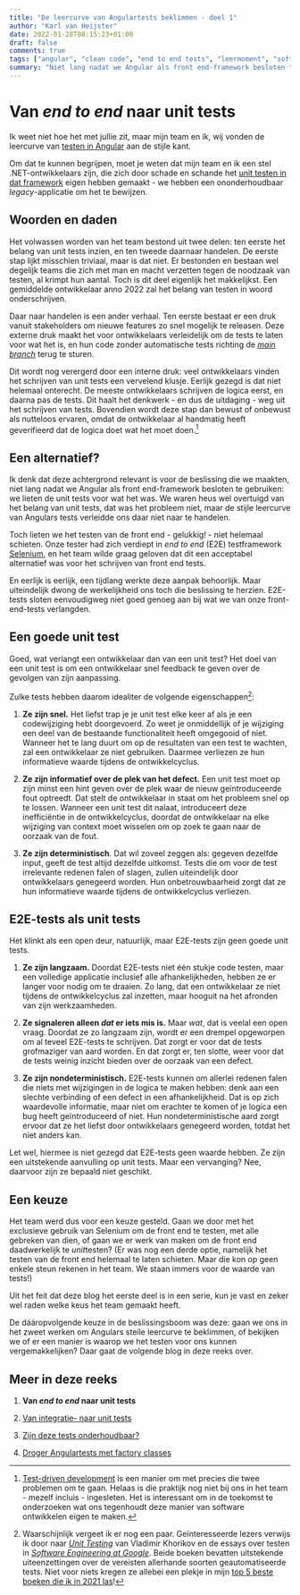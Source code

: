 ```yaml
---
title: "De leercurve van Angulartests beklimmen - deel 1"
author: "Karl van Heijster"
date: 2022-01-28T08:15:23+01:00
draft: false
comments: true
tags: ["angular", "clean code", "end to end tests", "leermoment", "software ontwikkelen", "technische schuld", "testen", "unit tests", "web development"]
summary: "Niet lang nadat we Angular als front end-framework besloten te gebruiken, maakten we de keuze de unit tests te laten voor wat het was. We waren heus wel overtuigd van het belang ervan, dat was het probleem niet, maar de stijle leercurve van Angulars tests verleidde ons daar niet naar te handelen. Toch lieten we het testen van de front end niet helemaal schieten. Onze tester had zich verdiept in *end to end* testframework Selenium, en het team wilde graag geloven dat dit een acceptabel alternatief was voor het schrijven van front end tests. Maar uiteindelijk dwong de werkelijkheid ons toch die beslissing te herzien."
---
```


# Van *end to end* naar unit tests


Ik weet niet hoe het met jullie zit, maar mijn team en ik, wij vonden de leercurve van [testen in Angular](https://angular.io/guide/testing) aan de stijle kant. 


Om dat te kunnen begrijpen, moet je weten dat mijn team en ik een stel .NET-ontwikkelaars zijn, die zich door schade en schande het [unit testen in dat framework](https://docs.microsoft.com/en-us/dotnet/core/testing/) eigen hebben gemaakt - we hebben een ononderhoudbaar *legacy*-applicatie om het te bewijzen.


## Woorden en daden


Het volwassen worden van het team bestond uit twee delen: ten eerste het belang van unit tests inzien, en ten tweede daarnaar handelen. De eerste stap lijkt misschien triviaal, maar is dat niet. Er bestonden en bestaan wel degelijk teams die zich met man en macht verzetten tegen de noodzaak van testen, al krimpt hun aantal. Toch is dit deel eigenlijk het makkelijkst. Een gemiddelde ontwikkelaar anno 2022 zal het belang van testen in woord onderschrijven.


Daar naar handelen is een ander verhaal. Ten eerste bestaat er een druk vanuit stakeholders om nieuwe features zo snel mogelijk te releasen. Deze externe druk maakt het voor ontwikkelaars verleidelijk om de tests te laten voor wat het is, en hun code zonder automatische tests richting de [*main branch*](https://git-scm.com/book/en/v2/Git-Branching-Branches-in-a-Nutshell) terug te sturen. 


Dit wordt nog verergerd door een interne druk: veel ontwikkelaars vinden het schrijven van unit tests een vervelend klusje. Eerlijk gezegd is dat niet helemaal onterecht. De meeste ontwikkelaars schrijven de logica eerst, en daarna pas de tests. Dit haalt het denkwerk - en dus de uitdaging - weg uit het schrijven van tests. Bovendien wordt deze stap dan bewust of onbewust als nutteloos ervaren, omdat de ontwikkelaar al handmatig heeft geverifieerd dat de logica doet wat het moet doen.[^1]


## Een alternatief?


Ik denk dat deze achtergrond relevant is voor de beslissing die we maakten, niet lang nadat we Angular als front end-framework besloten te gebruiken: we lieten de unit tests voor wat het was. We waren heus wel overtuigd van het belang van unit tests, dat was het probleem niet, maar de stijle leercurve van Angulars tests verleidde ons daar niet naar te handelen.


Toch lieten we het testen van de front end - gelukkig! - niet helemaal schieten. Onze tester had zich verdiept in *end to end* (E2E) testframework [Selenium](https://www.selenium.dev/), en het team wilde graag geloven dat dit een acceptabel alternatief was voor het schrijven van front end tests.


En eerlijk is eerlijk, een tijdlang werkte deze aanpak behoorlijk. Maar uiteindelijk dwong de werkelijkheid ons toch die beslissing te herzien. E2E-tests sloten eenvoudigweg niet goed genoeg aan bij wat we van onze front-end-tests verlangden.


## Een goede unit test


Goed, wat verlangt een ontwikkelaar dan van een unit test? Het doel van een unit test is om een ontwikkelaar snel feedback te geven over de gevolgen van zijn aanpassing. 


Zulke tests hebben daarom idealiter de volgende eigenschappen[^2]: 


1. **Ze zijn snel.** Het liefst trap je je unit test elke keer af als je een codewijziging hebt doorgevoerd. Zo weet je onmiddellijk of je wijziging een deel van de bestaande functionaliteit heeft omgegooid of niet. Wanneer het te lang duurt om op de resultaten van een test te wachten, zal een ontwikkelaar ze niet gebruiken. Daarmee verliezen ze hun informatieve waarde tijdens de ontwikkelcyclus.

2. **Ze zijn informatief over de plek van het defect.** Een unit test moet op zijn minst een hint geven over de plek waar de nieuw geïntroduceerde fout optreedt. Dat stelt de ontwikkelaar in staat om het probleem snel op te lossen. Wanneer een unit test dit nalaat, introduceert deze inefficiëntie in de ontwikkelcyclus, doordat de ontwikkelaar na elke wijziging van context moet wisselen om op zoek te gaan naar de oorzaak van de fout. 

3. **Ze zijn deterministisch**. Dat wil zoveel zeggen als: gegeven dezelfde input, geeft de test altijd dezelfde uitkomst. Tests die om voor de test irrelevante redenen falen of slagen, zullen uiteindelijk door ontwikkelaars genegeerd worden. Hun onbetrouwbaarheid zorgt dat ze hun informatieve waarde tijdens de ontwikkelcyclus verliezen. 


## E2E-tests als unit tests


Het klinkt als een open deur, natuurlijk, maar E2E-tests zijn geen goede unit tests.


1. **Ze zijn langzaam.** Doordat E2E-tests niet één stukje code testen, maar een volledige applicatie inclusief alle afhankelijkheden, hebben ze er langer voor nodig om te draaien. Zo lang, dat een ontwikkelaar ze niet tijdens de ontwikkelcyclus zal inzetten, maar hooguit na het afronden van zijn werkzaamheden.

2. **Ze signaleren alleen *dat* er iets mis is.** Maar *wat*, dat is veelal een open vraag. Doordat ze zo langzaam zijn, wordt er een drempel opgeworpen om al teveel E2E-tests te schrijven. Dat zorgt er voor dat de tests grofmaziger van aard worden. En dat zorgt er, ten slotte, weer voor dat de tests weinig inzicht bieden over de oorzaak van een defect.

3. **Ze zijn nondeterministisch.** E2E-tests kunnen om allerlei redenen falen die niets met wijzigingen in de logica te maken hebben: denk aan een slechte verbinding of een defect in een afhankelijkheid. Dat is op zich waardevolle informatie, maar niet om erachter te komen of je logica een bug heeft geïntroduceerd of niet. Hun nondeterministische aard zorgt ervoor dat ze het liefst door ontwikkelaars genegeerd worden, totdat het niet anders kan.


Let wel, hiermee is niet gezegd dat E2E-tests geen waarde hebben. Ze zijn een uitstekende aanvulling op unit tests. Maar een vervanging? Nee, daarvoor zijn ze bepaald niet geschikt.


## Een keuze


Het team werd dus voor een keuze gesteld. Gaan we door met het exclusieve gebruik van Selenium om de front end te testen, met alle gebreken van dien, of gaan we er werk van maken om de front end daadwerkelijk te *unit*testen? (Er was nog een derde optie, namelijk het testen van de front end helemaal te laten schieten. Maar die kon op geen enkele steun rekenen in het team. We staan immers voor de waarde van tests!)


Uit het feit dat deze blog het eerste deel is in een serie, kun je vast en zeker wel raden welke keus het team gemaakt heeft. 


De dááropvolgende keuze in de beslissingsboom was deze: gaan we ons in het zweet werken om Angulars steile leercurve te beklimmen, of bekijken we of er een manier is waarop we het testen voor ons kunnen vergemakkelijken? Daar gaat de volgende blog in deze reeks over.


## Meer in deze reeks

1. **Van *end to end* naar unit tests**

2. [Van integratie- naar unit tests](/blog/22/02/de-leercurve-van-angulartests-beklimmen-deel-2/)

3. [Zijn deze tests onderhoudbaar?](/blog/22/02/de-leercurve-van-angulartests-beklimmen-deel-3/)

4. [Droger Angulartests met factory classes](/blog/22/02/de-leercurve-van-angulartests-beklimmen-deel-4/)


[^1]: [Test-driven development](https://nl.wikipedia.org/wiki/Test-driven_development) is een manier om met precies die twee problemen om te gaan. Helaas is die praktijk nog niet bij ons in het team - mezelf incluis - ingesleten. Het is interessant om in de toekomst te onderzoeken wat ons tegenhoudt deze manier van software ontwikkelen eigen te maken.


[^2]: Waarschijnlijk vergeet ik er nog een paar. Geïnteresseerde lezers verwijs ik door naar [*Unit Testing*](https://www.manning.com/books/unit-testing) van Vladimir Khorikov en de essays over testen in [*Software Engineering at Google*](https://www.oreilly.com/library/view/software-engineering-at/9781492082781/). Beide boeken bevatten uitstekende uiteenzettingen over de vereisten allerhande soorten geautomatiseerde tests. Niet voor niets kregen ze allebei een plekje in mijn [top 5 beste boeken die ik in 2021 las](/blog/21/12/de-beste-boeken-over-software-ontwikkeling-die-ik-in-2021-las/)!
